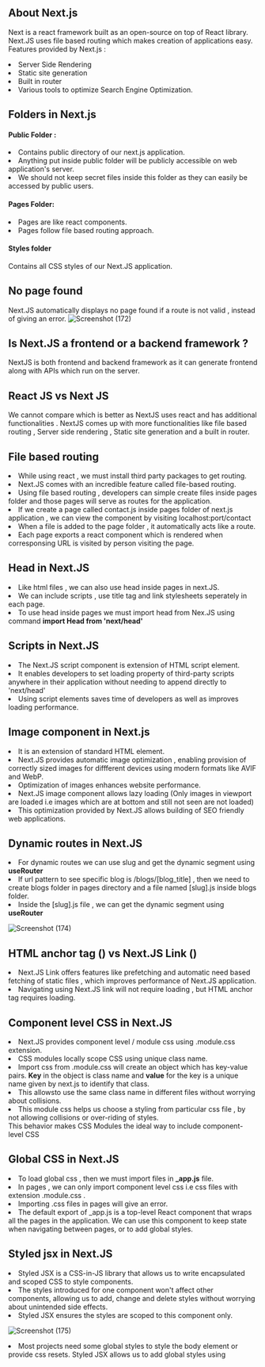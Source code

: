 ## About Next.js
Next is a react framework built as an open-source on top of React library. <br>
Next.JS uses file based routing which makes creation of applications easy. <br>
Features provided by Next.js :
<li>Server Side Rendering</li>
<li>Static site generation</li>
<li>Built in router</li>
<li>Various tools to optimize Search Engine Optimization.</li>

## Folders in Next.js

#### Public Folder :
<li>Contains public directory of our next.js application.</li>
<li>Anything put inside public folder will be publicly accessible on web application's server.</li>
<li>We should not keep secret files inside this folder as they can easily be accessed by public users.</li>


#### Pages Folder:
<li>Pages are like react components.</li>
<li>Pages follow file based routing approach.</li>

#### Styles folder
Contains all CSS styles of our Next.JS application.

## No page found
Next.JS automatically displays no page found if a route is not valid , instead of giving an error.
![Screenshot (172)](https://github.com/VVSD-Charan/Learning-Next.JS/assets/105978561/f603f595-fad1-45d9-b7aa-6dbcae061564)

## Is Next.JS a frontend or a backend framework ?
NextJS is both frontend and backend framework as it can generate frontend along with APIs which run on the server. 

## React JS vs Next JS
We cannot compare which is better as NextJS uses react and has additional functionalities . NextJS comes up with more functionalities like file based routing , Server side rendering , Static site generation and a built in router.

## File based routing
<li>While using react , we must install third party packages to get routing.</li>
<li>Next.JS comes with an incredible feature called file-based routing.</li>
<li>Using file based routing , developers can simple create files inside pages folder and those pages will serve as routes for the application.</li>
<li>If we create a page called contact.js inside pages folder of next.js application , we can view the component by visiting localhost:port/contact </li>
<li>When a file is added to the page folder , it automatically acts like a route.</li>
<li>Each page exports a react component which is rendered when corresponsing URL is visited by person visiting the page.</li>

## Head in Next.JS
<li>Like html files , we can also use head inside pages in next.JS.</li>
<li>We can include scripts , use title tag and link stylesheets seperately in each page.</li>
<li>To use head inside pages we must import head from Nex.JS using command <strong>import Head from 'next/head'</strong></li>

## Scripts in Next.JS
<li>The Next.JS script component is extension of HTML script element.</li>
<li>It enables developers to set loading property of third-party scripts anywhere in their application without needing to append directly to 'next/head'</li>
<li>Using script elements saves time of developers as well as improves loading performance.</li>

## Image component in Next.js
<li>It is an extension of standard HTML element.</li>
<li>Next.JS provides automatic image optimization , enabling provision of correctly sized images for diffferent devices using modern formats like AVIF and WebP.</li>
<li>Optimization of images enhances website performance.</li>
<li>Next.JS image component allows lazy loading (Only images in viewport are loaded i.e images which are at bottom and still not seen are not loaded)</li>
<li>This optimization provided by Next.JS allows building of SEO friendly web applications.</li>

## Dynamic routes in Next.JS
<li>For dynamic routes we can use slug and get the dynamic segment using <strong>useRouter</strong></li>
<li>If url pattern to see specific blog is /blogs/[blog_title] , then we need to create blogs folder in pages directory and a file named [slug].js inside blogs folder.</li>
<li>Inside the [slug].js file , we can get the dynamic segment using <strong>useRouter</strong></li>

![Screenshot (174)](https://github.com/VVSD-Charan/Learning-Next.JS/assets/105978561/f8155652-fd59-424c-b2d1-7379f3d076eb)

## HTML anchor tag (<a>) vs Next.JS Link (<Link>)
<li>Next.JS Link offers features like prefetching and automatic need based fetching of static files , which improves performance of Next.JS application.</li>
<li>Navigating using Next.JS link will not require loading , but HTML anchor tag requires loading.</li>

## Component level CSS in Next.JS
<li>Next.JS provides component level / module css using .module.css extension.</li>
<li>CSS modules locally scope CSS using unique class name.</li>
<li>Import css from .module.css will create an object which has key-value pairs. <strong>Key</strong> in the object is class name and <strong>value</strong> for the key is a unique name given by next.js to identify that class.</li>
<li>This allowsto use the same class name in different files without worrying about collisions.</li>
<li>This module css helps us choose a styling from particular css file , by not allowing collisions or over-riding of styles.</li>
This behavior makes CSS Modules the ideal way to include component-level CSS

## Global CSS in Next.JS
<li>To load global css , then we must import files in <strong>_app.js</strong> file.</li>
<li>In pages , we can only import component level css i.e css files with extension .module.css .</li>
<li>Importing .css files in pages will give an error.</li>
<li>The default export of _app.js is a top-level React component that wraps all the pages in the application. We can use this component to keep state when navigating between pages, or to add global styles.</li>

## Styled jsx in Next.JS
<li>Styled JSX is a CSS-in-JS library that allows us to write encapsulated and scoped CSS to style components.</li>
<li>The styles introduced for one component won't affect other components, allowing us to add, change and delete styles without worrying about unintended side effects.</li>
<li>Styled JSX ensures the styles are scoped to this component only.</li>

![Screenshot (175)](https://github.com/VVSD-Charan/Learning-Next.JS/assets/105978561/99eda9d8-6de5-4409-b266-74594793b8a4)

<li>Most projects need some global styles to style the body element or provide css resets. Styled JSX allows us to add global styles using <strong><style jsx global></strong></li>

## Pre-rendering in Next.JS
<li>By default, Next.js pre-renders every page. This means that Next.js generates HTML for each page in advance, instead of having it all done by client-side JavaScript. Pre-rendering can result in better performance and SEO.</li>
<li>Because of pre-rendering , application is rendered without JavaScript. That’s because Next.js has pre-renders application into static HTML, allowing us to see the UI without running JavaScript.</li>
<li>If an application is a plain React.js one (without Next.js),then there’s no pre-rendering, so we won’t be able to see the application if we disable JavaScript</li>

![Screenshot (176)](https://github.com/VVSD-Charan/Learning-Next.JS/assets/105978561/8dddf3e7-dcf7-4745-9b1a-88ed149f424f)

![Screenshot (177)](https://github.com/VVSD-Charan/Learning-Next.JS/assets/105978561/25045ca4-f278-4601-ae21-afc46d760d06)

## Types of pre-rendering done by Next.JS
<ol>
  <li><h3>Static Site Generation</h3></li>
  <li><h3>Server Side rendering</h3></li>
</ol>

## Static Site Generation
<li>The HTML is generated at the build-time and re-used for each request</li>
<li>Static site generation is faster but less flexible.</li>

![Screenshot (178)](https://github.com/VVSD-Charan/Learning-Next.JS/assets/105978561/01579ce3-cec0-42b8-b51f-c3bad73fc3bb)

## Server Side Rendering
<li>The HTML is generated on each request.</li>
<li>Server-side rendering is more flexible, but requires more resources</li>

![Screenshot (179)](https://github.com/VVSD-Charan/Learning-Next.JS/assets/105978561/85695cc3-6c61-482b-aabf-02f33ff3ccf7)

## Server side rendering vs Static Site Generation
<li>Static Site Generation is preferable if the page is not frequently updated as it is much faster than having a server render the page on every request.</li>
<li>But if the page is frequently updated , then Server side rendering will be a better choice.</li>

## Implementing server side rendering
<li>In server side rendering , HTML will be populated at request time.</li>
<li>So, when we perform server side rendering , we can view entire data as HTML code in <strong>page source</strong></li>

![Screenshot (180)](https://github.com/VVSD-Charan/Learning-Next.JS/assets/105978561/ea117e89-3a51-4ee2-980a-2638d8ed5628)

![Screenshot (181)](https://github.com/VVSD-Charan/Learning-Next.JS/assets/105978561/b7ce4451-a141-458b-9e6a-e54ee874d607)

The entire data in the page can be viewed if we use server side rendering



## Hydration in JavaScript
Each generated HTML is associated with minimal JavaScript code necessary for that page. When a page is loaded by the browser, its JavaScript code runs and makes the page fully interactive. (This process is called hydration.)





